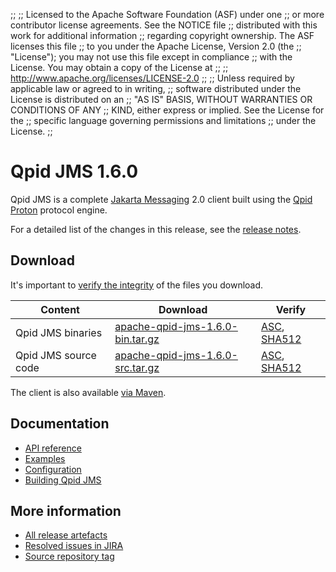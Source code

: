 ;;
;; Licensed to the Apache Software Foundation (ASF) under one
;; or more contributor license agreements.  See the NOTICE file
;; distributed with this work for additional information
;; regarding copyright ownership.  The ASF licenses this file
;; to you under the Apache License, Version 2.0 (the
;; "License"); you may not use this file except in compliance
;; with the License.  You may obtain a copy of the License at
;;
;;   http://www.apache.org/licenses/LICENSE-2.0
;;
;; Unless required by applicable law or agreed to in writing,
;; software distributed under the License is distributed on an
;; "AS IS" BASIS, WITHOUT WARRANTIES OR CONDITIONS OF ANY
;; KIND, either express or implied.  See the License for the
;; specific language governing permissions and limitations
;; under the License.
;;

# Qpid JMS 1.6.0

Qpid JMS is a complete [Jakarta Messaging](https://jakarta.ee/specifications/messaging/) 2.0
client built using the [Qpid Proton]({{site_url}}/proton/index.html) protocol engine.

For a detailed list of the changes in this release, see the [release
notes](release-notes.html).

## Download

It's important to [verify the
integrity]({{site_url}}/download.html#verify-what-you-download) of the
files you download.

| Content | Download | Verify |
|---------|----------|--------|
| Qpid JMS binaries | [apache-qpid-jms-1.6.0-bin.tar.gz](https://archive.apache.org/dist/qpid/jms/1.6.0/apache-qpid-jms-1.6.0-bin.tar.gz) | [ASC](https://archive.apache.org/dist/qpid/jms/1.6.0/apache-qpid-jms-1.6.0-bin.tar.gz.asc), [SHA512](https://archive.apache.org/dist/qpid/jms/1.6.0/apache-qpid-jms-1.6.0-bin.tar.gz.sha512) |
| Qpid JMS source code | [apache-qpid-jms-1.6.0-src.tar.gz](https://archive.apache.org/dist/qpid/jms/1.6.0/apache-qpid-jms-1.6.0-src.tar.gz) | [ASC](https://archive.apache.org/dist/qpid/jms/1.6.0/apache-qpid-jms-1.6.0-src.tar.gz.asc), [SHA512](https://archive.apache.org/dist/qpid/jms/1.6.0/apache-qpid-jms-1.6.0-src.tar.gz.sha512) |

The client is also available [via Maven]({{site_url}}/maven.html).

## Documentation


<div class="two-column" markdown="1">

 - [API reference](https://jakarta.ee/specifications/messaging/2.0/apidocs/)
 - [Examples](https://github.com/apache/qpid-jms/tree/1.6.0/qpid-jms-examples)
 - [Configuration](docs/index.html)
 - [Building Qpid JMS](building.html)

</div>


## More information

 - [All release artefacts](https://archive.apache.org/dist/qpid/jms/1.6.0)
 - [Resolved issues in JIRA](https://issues.apache.org/jira/issues/?jql=project+%3D+QPIDJMS+AND+fixVersion+%3D+%271.6.0%27+AND+resolution+%3D+%27fixed%27+ORDER+BY+priority+DESC)
 - [Source repository tag](https://gitbox.apache.org/repos/asf/qpid-jms.git/tree/refs/tags/1.6.0)

<script type="text/javascript">
  _deferredFunctions.push(function() {
      if ("1.6.0" === "{{current_jms_release}}" || "1.6.0" === "{{other_jms_release}}") {
          _modifyCurrentReleaseLinks();
      }
  });
</script>